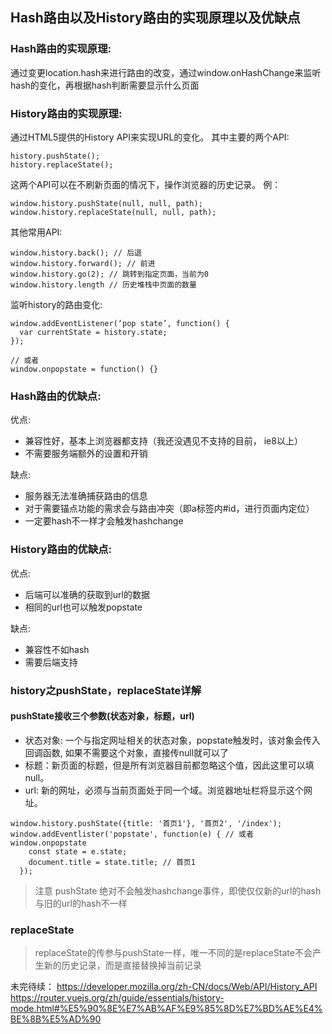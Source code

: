 ## Hash路由以及History路由的实现原理以及优缺点

### Hash路由的实现原理:
通过变更location.hash来进行路由的改变，通过window.onHashChange来监听hash的变化，再根据hash判断需要显示什么页面

### History路由的实现原理:
通过HTML5提供的History API来实现URL的变化。
其中主要的两个API:
```
history.pushState();
history.replaceState();
```
这两个API可以在不刷新页面的情况下，操作浏览器的历史记录。
例：
```
window.history.pushState(null, null, path);
window.history.replaceState(null, null, path);
```
其他常用API:
```
window.history.back(); // 后退
window.history.forward(); // 前进
window.history.go(2); // 跳转到指定页面，当前为0
window.history.length // 历史堆栈中页面的数量
```

监听history的路由变化:
```
window.addEventListener(‘pop state’, function() {
  var currentState = history.state;
});

// 或者
window.onpopstate = function() {}
```

### Hash路由的优缺点:

优点:
- 兼容性好，基本上浏览器都支持（我还没遇见不支持的目前， ie8以上）
- 不需要服务端额外的设置和开销

缺点:
- 服务器无法准确捕获路由的信息
- 对于需要锚点功能的需求会与路由冲突（即a标签内#id，进行页面内定位）
- 一定要hash不一样才会触发hashchange

### History路由的优缺点:

优点:
- 后端可以准确的获取到url的数据
- 相同的url也可以触发popstate

缺点:
- 兼容性不如hash
- 需要后端支持

### history之pushState，replaceState详解
#### pushState接收三个参数(状态对象，标题，url)
- 状态对象: 一个与指定网址相关的状态对象，popstate触发时，该对象会传入回调函数, 如果不需要这个对象，直接传null就可以了
- 标题：新页面的标题，但是所有浏览器目前都忽略这个值，因此这里可以填null。
- url: 新的网址，必须与当前页面处于同一个域。浏览器地址栏将显示这个网址。
```
window.history.pushState({title: '首页1'}, '首页2', '/index');
window.addEventlister('popstate', function(e) { // 或者window.onpopstate
    const state = e.state;
    document.title = state.title; // 首页1
  });
```

> 注意 pushState 绝对不会触发hashchange事件，即使仅仅新的url的hash与旧的url的hash不一样

### replaceState
> replaceState的传参与pushState一样，唯一不同的是replaceState不会产生新的历史记录，而是直接替换掉当前记录

未完待续： 
https://developer.mozilla.org/zh-CN/docs/Web/API/History_API
https://router.vuejs.org/zh/guide/essentials/history-mode.html#%E5%90%8E%E7%AB%AF%E9%85%8D%E7%BD%AE%E4%BE%8B%E5%AD%90